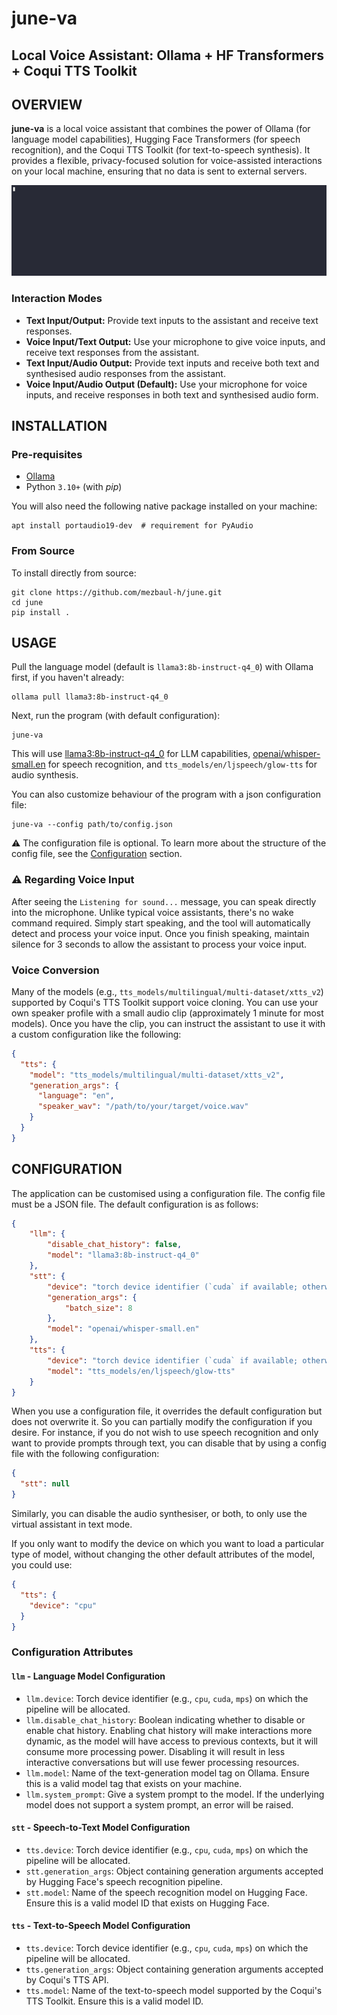 # june-va

## Local Voice Assistant: Ollama + HF Transformers + Coqui TTS Toolkit


## OVERVIEW

**june-va** is a local voice assistant that combines the power of Ollama (for language model capabilities), Hugging Face Transformers (for speech recognition), and the Coqui TTS Toolkit (for text-to-speech synthesis). It provides a flexible, privacy-focused solution for voice-assisted interactions on your local machine, ensuring that no data is sent to external servers.

![demo-text-only-interaction](demo.gif)

### Interaction Modes

- **Text Input/Output:** Provide text inputs to the assistant and receive text responses.
- **Voice Input/Text Output:** Use your microphone to give voice inputs, and receive text responses from the assistant.
- **Text Input/Audio Output:** Provide text inputs and receive both text and synthesised audio responses from the assistant.
- **Voice Input/Audio Output (Default):** Use your microphone for voice inputs, and receive responses in both text and synthesised audio form.


## INSTALLATION

### Pre-requisites
- [Ollama](https://github.com/ollama/ollama)
- Python `3.10+` (with _pip_)

You will also need the following native package installed on your machine:

```shell
apt install portaudio19-dev  # requirement for PyAudio
```

### From Source

To install directly from source:

```shell
git clone https://github.com/mezbaul-h/june.git
cd june
pip install .
```


## USAGE

Pull the language model (default is `llama3:8b-instruct-q4_0`) with Ollama first, if you haven't already:

```shell
ollama pull llama3:8b-instruct-q4_0
```

Next, run the program (with default configuration):

```shell
june-va
```

This will use [llama3:8b-instruct-q4_0](https://ollama.com/library/llama3:8b-instruct-q4_0) for LLM capabilities, [openai/whisper-small.en](https://huggingface.co/openai/whisper-small.en) for speech recognition, and `tts_models/en/ljspeech/glow-tts` for audio synthesis.

You can also customize behaviour of the program with a json configuration file:

```shell
june-va --config path/to/config.json
```

⚠️ The configuration file is optional. To learn more about the structure of the config file, see the [Configuration](#configuration) section.

### ⚠️ Regarding Voice Input

After seeing the `Listening for sound...` message, you can speak directly into the microphone. Unlike typical voice assistants, there's no wake command required. Simply start speaking, and the tool will automatically detect and process your voice input. Once you finish speaking, maintain silence for 3 seconds to allow the assistant to process your voice input.

### Voice Conversion

Many of the models (e.g., `tts_models/multilingual/multi-dataset/xtts_v2`) supported by Coqui's TTS Toolkit support voice cloning. You can use your own speaker profile with a small audio clip (approximately 1 minute for most models). Once you have the clip, you can instruct the assistant to use it with a custom configuration like the following:

```json
{
  "tts": {
    "model": "tts_models/multilingual/multi-dataset/xtts_v2",
    "generation_args": {
      "language": "en",
      "speaker_wav": "/path/to/your/target/voice.wav"
    }
  }
}
```


## CONFIGURATION

The application can be customised using a configuration file. The config file must be a JSON file. The default configuration is as follows:

```json
{
    "llm": {
        "disable_chat_history": false,
        "model": "llama3:8b-instruct-q4_0"
    },
    "stt": {
        "device": "torch device identifier (`cuda` if available; otherwise `cpu`",
        "generation_args": {
            "batch_size": 8
        },
        "model": "openai/whisper-small.en"
    },
    "tts": {
        "device": "torch device identifier (`cuda` if available; otherwise `cpu`",
        "model": "tts_models/en/ljspeech/glow-tts"
    }
}
```

When you use a configuration file, it overrides the default configuration but does not overwrite it. So you can partially modify the configuration if you desire. For instance, if you do not wish to use speech recognition and only want to provide prompts through text, you can disable that by using a config file with the following configuration:

```json
{
  "stt": null
}
```

Similarly, you can disable the audio synthesiser, or both, to only use the virtual assistant in text mode.

If you only want to modify the device on which you want to load a particular type of model, without changing the other default attributes of the model, you could use:

```json
{
  "tts": {
    "device": "cpu"
  }
}
```

### Configuration Attributes

#### `llm` - Language Model Configuration

- `llm.device`: Torch device identifier (e.g., `cpu`, `cuda`, `mps`) on which the pipeline will be allocated.
- `llm.disable_chat_history`: Boolean indicating whether to disable or enable chat history. Enabling chat history will make interactions more dynamic, as the model will have access to previous contexts, but it will consume more processing power. Disabling it will result in less interactive conversations but will use fewer processing resources.
- `llm.model`: Name of the text-generation model tag on Ollama. Ensure this is a valid model tag that exists on your machine.
- `llm.system_prompt`: Give a system prompt to the model. If the underlying model does not support a system prompt, an error will be raised.

#### `stt` - Speech-to-Text Model Configuration

- `tts.device`: Torch device identifier (e.g., `cpu`, `cuda`, `mps`) on which the pipeline will be allocated.
- `stt.generation_args`: Object containing generation arguments accepted by Hugging Face's speech recognition pipeline.
- `stt.model`: Name of the speech recognition model on Hugging Face. Ensure this is a valid model ID that exists on Hugging Face.

#### `tts` - Text-to-Speech Model Configuration

- `tts.device`: Torch device identifier (e.g., `cpu`, `cuda`, `mps`) on which the pipeline will be allocated.
- `tts.generation_args`: Object containing generation arguments accepted by Coqui's TTS API.
- `tts.model`: Name of the text-to-speech model supported by the Coqui's TTS Toolkit. Ensure this is a valid model ID.
